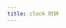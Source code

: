 ```yaml
---
title: clock 时钟
---
```


<ClockSimulationDemo />

<script setup>
  import ClockSimulationDemo from '@/views/ClockSimulation/ClockSimulation.vue'
</script>
